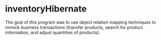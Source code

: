 # inventoryHibernate
The goal of this program was to use object relation mapping techniques to mimick business transactions (transfer products, search for product information, and adjust quantities of products).
